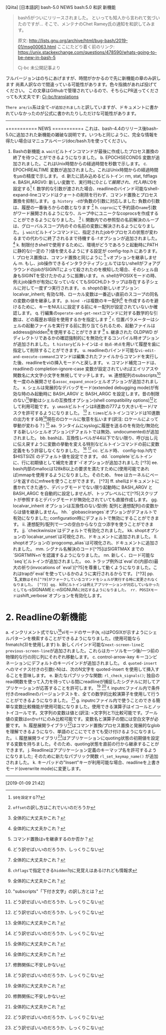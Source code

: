 [Qiita] [日本語訳] bash-5.0 NEWS
bash:5.0 和訳 新機能


> bash5がついにリリースされました。
> といっても知人から言われて気づいたのですが...
> そこで、メンテナのChet Ramey氏の通知を和訳してみます。
> 
> 原文: http://lists.gnu.org/archive/html/bug-bash/2019-01/msg00063.html
> ここにたどり着く前のリンク: https://unix.stackexchange.com/questions/478590/whats-going-to-be-new-in-bash-5
> 
> Cj-bc 未公開記事より

フルバージョンはのちにあげますが、時間がかかるので先に新機能の章のみ訳します
尚素人訳なので間違っている可能性があります。色々指摘があれば投げてください。
この文章はGithubで管理されているので、そちらにPR送ってくださっても大丈夫です: [Cj-bc/translations](https://github.com/Cj-bc/translations/blob/master/bash5.0/news/translated.md)

`There are/is`系は全て`~が追加されました`と訳していますが、ドキュメントに書かれていなかったのが公式に書かれたりしただけな可能性があります。


---

+========== NEWS ==========+
これは、bash-4.4のリリース後bash-5.0に追加された新機能の雑破な説明です。いつもと同じように、完全な情報を得たい場合はマニュアルページ(doc/bash.1)を使ってください。

1. Bashの新機能
   a. `wait`ビルトインコマンドが最後に作成したプロセス置換の終了を待つことができるようになりました。
   b. EPOCHSECONDS 変数が追加されました。これはUnix時間からの経過時間を秒数で示します。
   c. EPOCHREALTIME 変数が追加されました。これはUnix時間からの経過時間をμsの精度で示します。
   d. 新たに読み込めるビルトイン: rm, stat, fdflags
   e. BASH_ARGV0: 新しい変数で、実行時に$0として展開され、代入時に$0を設定する[^?1]
   f. 数学的な引数が渡された場合、readlineのバインド可能なshell-expand-lineコマンドはクォートの削除を行わず、コマンド置換とプロセス置換を抑制します。
   g. `history -d`が負数の引数に対応しました: 負数の引数は、履歴の一番後ろからの数となります [^?2]
   h. `coproc`にて予約語の`name`引数がワード展開されるようになり、ループ中にユニークなcoprocsを作成することができるようになりました。 [^?3]
   i. 関数内での参照型の名前解決のループは、グローバルスコープ内のその名前の変数に解決されるようになりました。
   j. `wait`ビルトインコマンドに、指定されたjobやプロセスの状態が変わるまでの代わりに終了されるまで待機する`-f`オプションが追加されました。 [^?3]
   k. 制限付きshellで使用するために、環境がどうであろうと起動時にPATHに静的な(一定の？)値を使えるようにする設定が config-top.h にあります。
   l. プロセス置換は、コマンド置換と同じように [^?4] `v`オプションを継承しません
   m. もし、job操作できるインタラクティブシェルではないshellがフォアグラウンドのjobがSIGINTによって殺されたのを検知した場合、そのシェル自身もSIGINTを受けたかのように振舞います。
   n. shellがPOSIXモードの時、例えjob操作が有効になっていなくてもSIGCHLDトラップは存在する子シェルに対して一度ずつ実行されます。
   o. shoptの新しいオプション: localvar_inherit; 有効な時、ローカル変数は一番近い直前のスコープの同名の変数の値を継承します。
   p. `bind -r`は複数のキー配列[^?5] を作成するのを避けるために、キーをNULLに設定する前にキー配列が設定されていないか確認します。
   q. 行編集の`operate-and-get-next`コマンドに対する数学的な引数は、どの履歴お項目を使用するかを指定します [^?3]
   r. 位置パラメーターはシェルの起動ファイルを実行する前に割り当てられるため、起動ファイルはaddress@hidden[^?6]を使用することができます [^?3]
   s. 継承された OLDPWD がディレクトリであるかの確認強制的にを無効化するコンパイル時オプションが追加されました。
   t. `history`ビルトインは`-d 始点-終点`を用いて履歴を歯に指定して削除することができます。
   u. readlineのバインド可能な`vi-edit-and-execute-command`コマンドは編集されたファイルからコマンドを実行した後、readlineをviの挿入モードへと戻します。
   v. コマンド補完コードは、 readlineの completion-ignore-case 変数が設定されていればエイリアスや関数名に大文字小文字を無視してマッチします。
   w. 連想配列のsubscripts[^?7]を一度のみ展開させる`assoc_expand_once`シェルオプションが追加されました。
   x. シェルは発展的なデバッグモード(extended debugging mode)が有効な時のみ起動時に BASH_ARGV と BASH_ARGC を設定します。昔の制限のない[^?5]挙動はシェルの互換性オプション(shell compatibility options)[^?5]として利用可能です。
   y. `umask`ビルトインは8進数の777より大きいモード/マスクを許可するようになりました。 [^?3]
   z. `times`ビルトインコマンドは10進数の出力をする時[^?5]現在のロケールに敬意を払います(訳注: ロケールによって挙動が変わる？) [^?3]
  aa. ランタイムにsyslogに履歴を送るのを有効化/無効化する新しいシェルオプション(デフォルトでは無効、undocumented)が追加されました。
  bb. bashは、互換性レベルが44以下でない限り、呼び出し元に伝え戻すように変数の挙動を変える特別なビルトインコマンドの前に変数定義をもう許容しなくなりました。 [^?3] [^?8]
  cc. ビルド時、 config-top.h内で $HISTSIZE のデフォルト値を設定できます。
  dd. `complete`ビルトインに、行に初期値として補完を渡す`-I`オプションが追加されました [^?3]
  ee. bash内部のmallocは128kB以上の要求を満たすために(使用可能であれば)mmapを使用するようになりました。そのため、 free はカーネルにページを返すのにmfreeを使うことができます。 [^?3]
  ff. shellはドキュメントに書かれてきた通り、デバッグモードでない限り起動時に BASH_ARGV と BASH_ARGC を自動的に設定しませんが、トップレベルにて[^?5]スクリプトが参照するとデバッグモードが無効化されていても直接作成します。
  gg. localvar_inherit オプションは互換性のない型(例: 配列と連想配列)の変数からは値を継承しません。
  hh. ` globasciiranges`オプションがデフォルトで有効になりました; configuration時にデフォルトで無効にすることができます。
  ii. 連想配列/配列で一つの空白からなり立つ添字を使うことができます。
  jj. `checkwinsize`はデフォルトで有効化されました。
  kk. shoptオプションの`localvar_unset`は可視化され、ドキュメントに追加されました。
  ll. shoptオプションの`progcomp_alias`は可視化され、ドキュメントに追加されました。
  mm. シグナル名解決のコード[^?5]はSIGRTMAX までの `SIGRTMIN+n`を認識するようになりました。
  nn. 新しく、ロード可能な`seq`ビルトインが追加されました。
  oo. トラップ例外は`eval`の(内部の)最大の祈り(invocations of `eval`)[^?5]を尊重して動くようになりました。これはtrapが`eval`を使っているかのように実行されるからです。 [^?3]
  pp. `$_`変数はそれ[^?9]がフォークしているコマンドをシェルが実行する時に変更されなくなりました。 [^?3]
  qq. `kill`ビルトインは例えアプリケーションが対応していなかったとしても`-sSIGNAME`と`-nSIGNUM`に対応するようになりました。
  rr. POSIXモードは`shift_verbose`オプションを有効化します。

# 2. Readlineの新機能

   a. インクリメント式でない[^?5]viモードのサーチ(`N`, `n`)はPOSIXが示すようにシェルパターンを検索することができるようになりました。(使用可能ならfnmatch(3)を使用します)
   b. 新しくバインド可能な`next-screen-line`と`previous-screen-line`が追加されました。これらはカーソルを一つ後/一つ前の物理的な行の同じ列にそれぞれ移動します。
   c. control-arrow-key キーコンビネーションにデフォルトのキーバインドが追加されました。
   d. `quoted-insert`へのマイナス付きの引数(-N)は、次のN文字を quoted-insert を使用して挿入することを意味します。
   e. 新たなパブリックな関数: `rl_check_signals()`; 独自のread関数を使って入力を待っている間にreadlineが捕捉したシグナルに対してアプリケーションが応答することを許可します。 [^?3] [^?8]
   f. inputrcファイル内で条件付きのreadlineのバージョンテストを、全ての数学的比較演算子を使用して行うことができるようになりました。 [^?3]
   g. inputrcファイル内で使うことのできる簡単な変数比較機能が使用可能になりました。使用できる演算子はイコールとノットイコールです。文字列の変数は値と(訳注: =文字列と?)比較可能です。ブール値の変数は`on`か`off`にのみ比較可能です。変数名と演算子の間には空白文字が必要です。
   h. 履歴展開ライブラリ[^?5]はコマンド置換/プロセス置換と発展的なglobを理解できるようになり、単語のどこにでてきても受け付けるようになりました。
   i. 履歴展開ライブラリ[^?5]はアプリケーションにquoting状態の初期値を設定する変数を持ちました。そのため、quoting状態を直前の行から継承することができます。
   j. Readlineはアプリケーション定義のキーマップ名を許可するようになりました; そのために新たなパブリック関数 `rl_set_keymap_name()` が追加されました。
   k. キーパッドの"Insert"キーが利用可能な場合、readlineを上書きモード(overwrite mode)に変更します。

---

[^?1]: `$0を設定する`??
[^?2]: `offset`の訳し方はこれでいいのだろうか
[^?3]: 全体的に大丈夫かこれ？
[^?4]: コマンド置換は`v`を継承するのか否か？
[^?5]: どう訳せばいいのだろうか、しっくりこない
[^?6]: `chflags`で指定できる`hidden`?`@`に見覚えはあるけれども情報求
[^?7]: "subscripts"「下付き文字」の訳し方とは？
[^?8]: 修飾関係に不安しかない
[^?9]: 何を指しているのかわからない

[2019-01-09 21:42]

